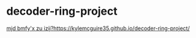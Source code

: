# decoder-ring-project
[mjd bmfy'x zu izij?](https://kylemcguire35.github.io/decoder-ring-project/)https://kylemcguire35.github.io/decoder-ring-project/

